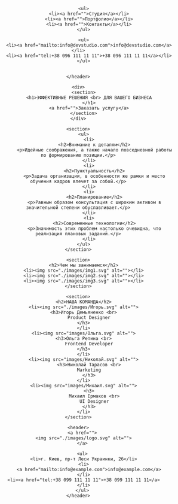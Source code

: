 <!DOCTYPE html>
<html lang="ru">
<head>
    <meta charset="UTF-8">
    <meta http-equiv="X-UA-Compatible" content="IE=edge">
    <meta name="viewport" content="width=device-width, initial-scale=1.0">
    <title>Document</title>
</head>
<body>
    <header>
        <a href="">
            <img src="./images/logo.svg" alt="">
        </a>

        <ul>
            <li><a href="">Студия</a></li>
            <li><a href="">Портфолио</a></li>
            <li><a href="">Контакты</a></li>
        </ul>

        <ul>
            <li><a href="mailto:info@devstudio.com">info@devstudio.com</a></li>
            <li><a href="tel:+38 096 111 11 11">+38 096 111 11 11</a></li>
        </ul>


    </header>

    <div>
        <section>
            <h1>ЭФФЕКТИВНЫЕ РЕШЕНИЯ <br> ДЛЯ ВАШЕГО БИЗНЕСА
            </h1>
            <a href="">Заказать услугу</a>
        </section>
    </div>

    <section>
        <ul>
            <li>
                <h2>Внимание к деталям</h2>
                <p>Идейные соображения, а также начало повседневной работы по формированию позиции.</p>
            </li>
            <li>
                <h2>Пунктуальность</h2>
                <p>Задача организации, в особенности же рамки и место обучения кадров влечет за собой.</p>
            </li>
            <li>
                <h2>Планирование</h2>
                <p>Равным образом консультация с широким активом в значительной степени обуславливает.</p>
            </li>
            <li>
                <h2>Современные технологии</h2>
                <p>Значимость этих проблем настолько очевидна, что реализация плановых заданий.</p>
            </li>
        </ul>
    </section>

    <section>
        <h2>Чем мы занимаемся</h2>
        <li><img src="./images/img1.svg" alt=""></li>
        <li><img src="./images/img2.svg" alt=""></li>
        <li><img src="./images/img3.svg" alt=""></li>
    </section>

    <section>
        <h2>НАША КОМАНДА</h2>
        <li><img src="./images/Игорь.svg" alt="">
        <h3>Игорь Демьяненко <br>
            Product Designer
        </h3>
        </li>
        <li><img src="images/Ольга.svg" alt="">
        <h3>Ольга Репина <br>
            Frontend Developer
        </h3>
        </li>
        <li><img src="images/Николай.svg" alt="">
            <h3>Николай Тарасов <br>
            Marketing
            </h3>
        </li>
        <li><img src="images/Михаил.svg" alt="">
            <h3>
                Михаил Ермаков <br>
                UI Designer
            </h3>
        </li>
    </section>

    <header>
       <a href="">
        <img src="./images/logo.svg" alt="">
       </a>

       <ul>
        <li>г. Киев, пр-т Леси Украинки, 26</li>
        <li>
            <a href="mailto:info@example.com">info@example.com</a>
        </li>
        <li><a href="tel:+38 099 111 11 11">+38 099 111 11 11</a>
        </li>
       </ul>
    </header>



</body>
</html>
